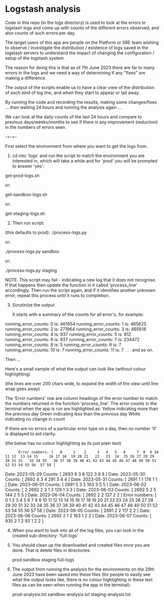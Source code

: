 # Logstash analysis

Code in this repo (in the logs directory) is used to look at the errors in logstash logs
and come up with counts of the different errors observed, and also counts of such errors per day.

The target users of this app are people on the Platform or SRE team wishing to observe / investigate
the distribution / existence of logs saved in the logstash servers to understand the impact of
changing the configuration / setup of the logstash system.

The reason for doing this is that as of 7th June 2023 there are far to many errors in the logs
and we need a way of determining if any "fixes" are making a difference.

The output of the scripts enable us to have a clear view of the distribution of each kind of log line,
and when they start to appear or tail away.

By running the code and recording the results, making some changes/fixes ... then waiting 24 hours and
running the analysis again ...

We can look at the daily counts of the last 24 hours and compare to previous days/weeks/months to see
if there is any improvement (reduction) in the numbers of errors seen.

-=-=-

First select the environment from where you want to get the logs from.

1. cd into 'logs' and run the script to match the environment you are interested in, which will take
   a while and for 'prod' you will be prompted to answer 'yes':

  get-prod-logs.sh

   or:

  get-sandbox-logs.sh

   or:

  get-staging-logs.sh

2. Then run script:
  
  (this defaults to prod):
  ./process-logs.py

   or:

  ./process-logs.py sandbox

   or:

  ./process-logs.py staging

  NOTE: This script may fail - indicating a new log that it does not recognise.
        If that happens then update the function in it called 'process_line' accordingly.
        Then run the script again, and if it identifies another unknown error,
        repeat this process until it runs to completion.

3. Scrutinize the output

   It starts with a summary of the counts for all error's, for example:

running_error_counts: 0 is: 461654
running_error_counts: 1 is: 465625
running_error_counts: 2 is: 271964
running_error_counts: 3 is: 465618
running_error_counts: 4 is: 937
running_error_counts: 5 is: 812
running_error_counts: 6 is: 937
running_error_counts: 7 is: 234472
running_error_counts: 8 is: 5
running_error_counts: 9 is: 7
running_error_counts: 10 is: 7
running_error_counts: 11 is: 7
.
.
. and so on.


   Then ...

   Here's a small sample of what the output can look like (without colour highlighting)

   (the lines are over 200 chars wide, to expand the width of the view until line wrap goes away)

   The 'Error numbers' row are column headings of the error number to match the numbers returned in the function
   'process_line'.
   The error counts in the terminal when the app is run are highlighted as:
      Yellow indicating more than the previous day
      Green indicating less than the previous day
      White indicating no change in count
   
   If there are no errors of a particular error type on a day, then no number '0' is displayed to aid clarity.

   (the below has no colour highlighting as its just plain text)

          Error numbers: [   0     1    2     3   4   5   6     7  8  9 10 11 12  13 14 15     16 17 18  19 20 21   22   23  24  25 26 27 28 29 30 31 32   33 34 35   36 37 38 39 40 41 42 43 44 45 46 47 48 49 50 51 52 53 54 55 56  57 58 ]
Date: 2023-05-29 Counts: [           2693         8   3   8   122                  3                      8                                                 8                                                                               ]
Date: 2023-05-30 Counts: [           2692         4   3   4   291                  3                      4                                                 4                                                                               ]
Date: 2023-05-31 Counts: [           2691         1       1   178                                         1                                                 1                                                                               ]
Date: 2023-06-01 Counts: [           2691         5   3   5   163                  3                      5                                                 5                                                                               ]
Date: 2023-06-02 Counts: [         2 2692     2   3   1   3   129                  1                      3                                                 3                                                                               ]
Date: 2023-06-03 Counts: [           2692         5   2   5   144                  2                      5                                                 5                                                                               ]
Date: 2023-06-04 Counts: [           2692         2       2   137                                         2                                                 2                                                                               ]
          Error numbers: [   0     1    2     3   4   5   6     7  8  9 10 11 12  13 14 15     16 17 18  19 20 21   22   23  24  25 26 27 28 29 30 31 32   33 34 35   36 37 38 39 40 41 42 43 44 45 46 47 48 49 50 51 52 53 54 55 56  57 58 ]
Date: 2023-06-05 Counts: [           2691         2       2   117                                         2                                                 2                                                                               ]
Date: 2023-06-06 Counts: [           2692         2   1   2   163                  1                      2                                                 2                                                                               ]
Date: 2023-06-07 Counts: [            935         2   1   2    93                  1                      2                                                 2                                                                               ]

4. When you want to look into all of the log files, you can look in the created sub-directory: 'full-logs'

5. You should clean up the downloaded and created files once you are done.
   That is delete files in directories:

   prod
   sandbox
   staging
   full-logs
  
6. The output from running the analysis for the environments on the 29th June 2023
   have been saved into these files (for people to easily see what the output looks like,
   there is no colour highlighting in these text files as can be seen when running the app
   in the terminal):

   prod-analysis.txt
   sandbox-analysis.txt
   staging-analysis.txt
